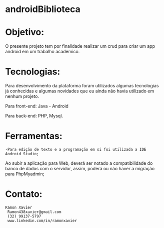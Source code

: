 # androidBiblioteca

<h1>Objetivo:</h1>
O presente projeto tem por finalidade realizar um crud para criar um app android em um trabalho academico.

# Tecnologias:
Para desenvolvimento da plataforma foram utilizados algumas tecnologias já conhecidas e algumas novidades que eu ainda não havia utilizado em nenhum projeto. 

Para front-end: 
  Java - Android

Para back-end:
	PHP, 
	Mysql.


# Ferramentas:
	-Para edição de texto e a programação em si foi utilizada a IDE Android Studio; 
        
Ao subir a aplicação para Web, deverá ser notado a compatibilidade do banco de dados com o servidor, assim, poderá ou não haver a migração para PhpMyadmin;

# Contato: 
	Ramon Xavier
	 Ramon438xavier@gmail.com
	 (32) 99137-5797
	 www.linkedin.com/in/ramonxavier
